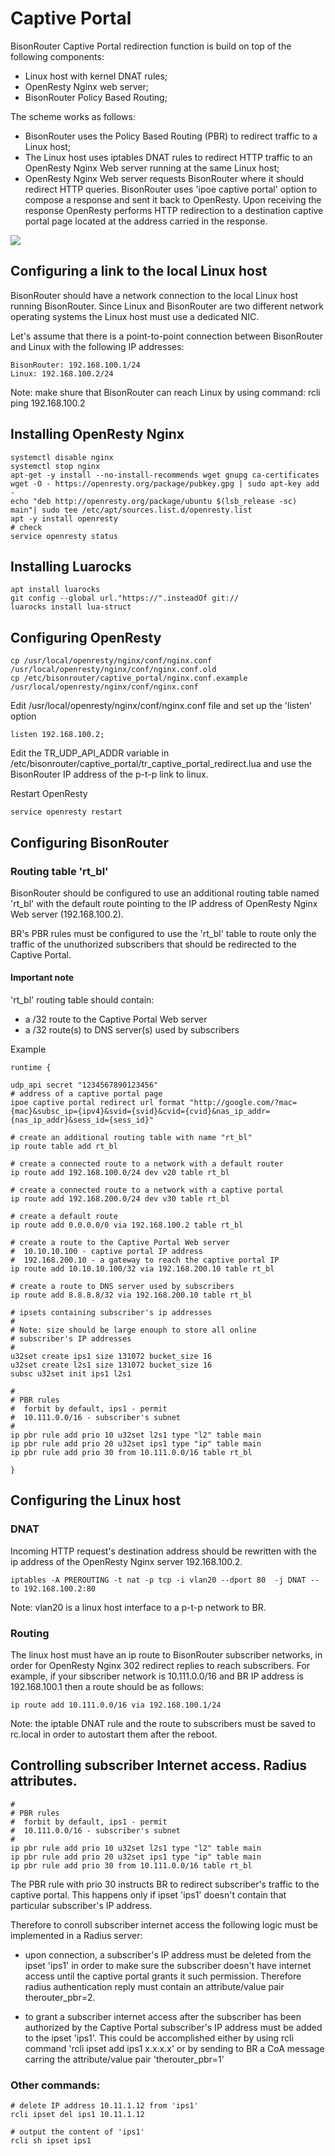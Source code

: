 # Captive Portal

BisonRouter Captive Portal redirection function is build on top of the following components:

 * Linux host with kernel DNAT rules;
 * OpenResty Nginx web server;
 * BisonRouter Policy Based Routing;

The scheme works as follows:

- BisonRouter uses the Policy Based Routing (PBR) to redirect traffic
to a Linux host;
- The Linux host uses iptables DNAT rules to redirect HTTP traffic to
an OpenResty Nginx Web server running at the same Linux host;
- OpenResty Nginx Web server requests BisonRouter where it should
redirect HTTP queries. BisonRouter uses 'ipoe captive portal' option
to compose a response and sent it back to OpenResty. Upon receiving
the response OpenResty performs HTTP redirection to a destination
captive portal page located at the address carried in the response.

<img src="https://files.therouter.net/images/br_captive_portal.png">

## Configuring a link to the local Linux host

BisonRouter should have a network connection to the local Linux host
running BisonRouter. Since Linux and BisonRouter are two different
network operating systems the Linux host must use a dedicated NIC.

Let's assume that there is a point-to-point connection
between BisonRouter and Linux with the following IP addresses:

    BisonRouter: 192.168.100.1/24
    Linux: 192.168.100.2/24

Note: make shure that BisonRouter can reach Linux by using command:
  rcli ping 192.168.100.2

## Installing OpenResty Nginx

    systemctl disable nginx
    systemctl stop nginx
    apt-get -y install --no-install-recommends wget gnupg ca-certificates
    wget -O - https://openresty.org/package/pubkey.gpg | sudo apt-key add -
    echo "deb http://openresty.org/package/ubuntu $(lsb_release -sc) main"| sudo tee /etc/apt/sources.list.d/openresty.list
    apt -y install openresty
    # check
    service openresty status

## Installing Luarocks

    apt install luarocks
    git config --global url."https://".insteadOf git://
    luarocks install lua-struct

## Configuring OpenResty

    cp /usr/local/openresty/nginx/conf/nginx.conf /usr/local/openresty/nginx/conf/nginx.conf.old
    cp /etc/bisonrouter/captive_portal/nginx.conf.example /usr/local/openresty/nginx/conf/nginx.conf

Edit /usr/local/openresty/nginx/conf/nginx.conf file and set up the 'listen' option

    listen 192.168.100.2;

Edit the TR_UDP_API_ADDR variable in /etc/bisonrouter/captive_portal/tr_captive_portal_redirect.lua and
use the BisonRouter IP address of the p-t-p link to linux.

Restart OpenResty

    service openresty restart

## Configuring BisonRouter

### Routing table 'rt_bl'

BisonRouter should be configured to use an additional routing table
named 'rt_bl' with the default route pointing to the IP address of
OpenResty Nginx Web server (192.168.100.2).

BR's PBR rules must be configured to use the 'rt_bl' table to
route only the traffic of the unuthorized subscribers that should be redirected to
the Captive Portal.

#### Important note

'rt_bl' routing table should contain:

- a /32 route to the Captive Portal Web server
- a /32 route(s) to DNS server(s) used by subscribers

Example

    runtime {
    
    udp_api secret "1234567890123456"
    # address of a captive portal page
    ipoe captive portal redirect url format "http://google.com/?mac={mac}&subsc_ip={ipv4}&svid={svid}&cvid={cvid}&nas_ip_addr={nas_ip_addr}&sess_id={sess_id}"
    
    # create an additional routing table with name "rt_bl"
    ip route table add rt_bl

    # create a connected route to a network with a default router
    ip route add 192.168.100.0/24 dev v20 table rt_bl

    # create a connected route to a network with a captive portal
    ip route add 192.168.200.0/24 dev v30 table rt_bl

    # create a default route
    ip route add 0.0.0.0/0 via 192.168.100.2 table rt_bl

    # create a route to the Captive Portal Web server
    #  10.10.10.100 - captive portal IP address
    #  192.168.200.10 - a gateway to reach the captive portal IP
    ip route add 10.10.10.100/32 via 192.168.200.10 table rt_bl
    
    # create a route to DNS server used by subscribers
    ip route add 8.8.8.8/32 via 192.168.200.10 table rt_bl

    # ipsets containing subscriber's ip addresses
    #
    # Note: size should be large enouph to store all online
    # subscriber's IP addresses
    #
    u32set create ips1 size 131072 bucket_size 16
    u32set create l2s1 size 131072 bucket_size 16
    subsc u32set init ips1 l2s1

    #
    # PBR rules
    #  forbit by default, ips1 - permit
    #  10.111.0.0/16 - subscriber's subnet
    #
    ip pbr rule add prio 10 u32set l2s1 type "l2" table main
    ip pbr rule add prio 20 u32set ips1 type "ip" table main
    ip pbr rule add prio 30 from 10.111.0.0/16 table rt_bl
    
    }

## Configuring the Linux host

### DNAT

Incoming HTTP request's destination address should be rewritten
with the ip address of the OpenResty Nginx server 192.168.100.2.

    iptables -A PREROUTING -t nat -p tcp -i vlan20 --dport 80  -j DNAT --to 192.168.100.2:80

Note: vlan20 is a linux host interface to a p-t-p network to BR.

### Routing
The linux host must have an ip route to BisonRouter subscriber networks,
in order for OpenResty Nginx 302 redirect replies to reach subscribers.
For example, if your sibscriber network is 10.111.0.0/16 and BR IP address
is 192.168.100.1 then a route should be as follows:

    ip route add 10.111.0.0/16 via 192.168.100.1/24

Note:
  the iptable DNAT rule and the route to subscribers must
  be saved to rc.local in order to autostart them after the reboot.

## Controlling subscriber Internet access. Radius attributes.

    #
    # PBR rules
    #  forbit by default, ips1 - permit
    #  10.111.0.0/16 - subscriber's subnet
    #
    ip pbr rule add prio 10 u32set l2s1 type "l2" table main
    ip pbr rule add prio 20 u32set ips1 type "ip" table main
    ip pbr rule add prio 30 from 10.111.0.0/16 table rt_bl

The PBR rule with prio 30 instructs BR to redirect subscriber's traffic
to the captive portal. This happens only if ipset 'ips1' doesn't contain that 
particular subscriber's IP address.

Therefore to conroll subscriber internet access the following logic must be implemented
in a Radius server:

- upon connection, a subscriber's IP address must be deleted from the ipset 'ips1'
in order to make sure the subscriber doesn't have internet access until the captive
portal grants it such permission. Therefore radius authentication reply must contain 
an attribute/value pair therouter_pbr=2.

- to grant a subscriber internet access after the
subscriber has been authorized by the Captive Portal subscriber's IP
address must be added to the ipset 'ips1'. 
This could be accomplished either by using rcli command 'rcli ipset add ips1 x.x.x.x'
or by sending to BR a CoA message carring the attribute/value pair 'therouter_pbr=1'

### Other commands:

    # delete IP address 10.11.1.12 from 'ips1'
    rcli ipset del ips1 10.11.1.12

    # output the content of 'ips1'
    rcli sh ipset ips1
